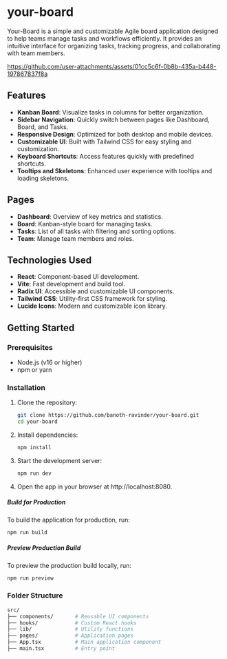 # your-board

Your-Board is a simple and customizable Agile board application designed to help teams manage tasks and workflows efficiently. It provides an intuitive interface for organizing tasks, tracking progress, and collaborating with team members.


https://github.com/user-attachments/assets/01cc5c6f-0b8b-435a-b448-197867837f8a



## Features
- **Kanban Board**: Visualize tasks in columns for better organization.
- **Sidebar Navigation**: Quickly switch between pages like Dashboard, Board, and Tasks.
- **Responsive Design**: Optimized for both desktop and mobile devices.
- **Customizable UI**: Built with Tailwind CSS for easy styling and customization.
- **Keyboard Shortcuts**: Access features quickly with predefined shortcuts.
- **Tooltips and Skeletons**: Enhanced user experience with tooltips and loading skeletons.

## Pages

- **Dashboard**: Overview of key metrics and statistics.
- **Board**: Kanban-style board for managing tasks.
- **Tasks**: List of all tasks with filtering and sorting options.
- **Team**: Manage team members and roles.

## Technologies Used

- **React**: Component-based UI development.
- **Vite**: Fast development and build tool.
- **Radix UI**: Accessible and customizable UI components.
- **Tailwind CSS**: Utility-first CSS framework for styling.
- **Lucide Icons**: Modern and customizable icon library.

## Getting Started

### Prerequisites

- Node.js (v16 or higher)
- npm or yarn

### Installation

1. Clone the repository:
   ```bash
   git clone https://github.com/banoth-ravinder/your-board.git
   cd your-board
   ```

2. Install dependencies:
   ```bash
   npm install
   ```

3. Start the development server:
   ```bash
   npm run dev
   ```

4. Open the app in your browser at http://localhost:8080.

##### Build for Production
To build the application for production, run:
```bash
npm run build
```

##### Preview Production Build
To preview the production build locally, run:
```bash
npm run preview
```

### Folder Structure

```bash
src/
├── components/       # Reusable UI components
├── hooks/            # Custom React hooks
├── lib/              # Utility functions
├── pages/            # Application pages
├── App.tsx           # Main application component
├── main.tsx          # Entry point
```
